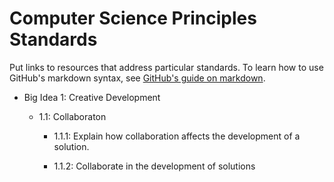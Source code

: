 # Computer Science Principles Standards
Put links to resources that address particular standards. To learn how to use GitHub's markdown syntax, see [GitHub's guide on markdown](https://guides.github.com/features/mastering-markdown/).

* Big Idea 1: Creative Development

    * 1.1: Collaboraton

        * 1.1.1: Explain how collaboration affects the development of a solution.

        * 1.1.2: Collaborate in the development of solutions
